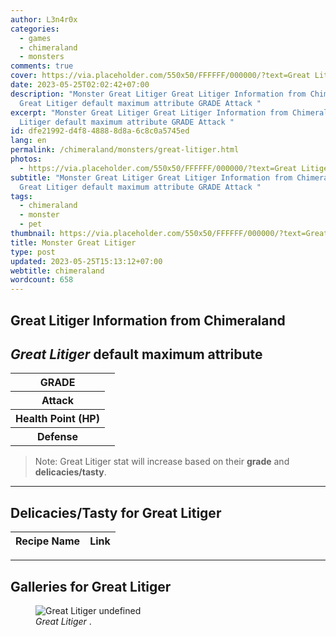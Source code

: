 ```yaml
---
author: L3n4r0x
categories:
  - games
  - chimeraland
  - monsters
comments: true
cover: https://via.placeholder.com/550x50/FFFFFF/000000/?text=Great Litiger
date: 2023-05-25T02:02:42+07:00
description: "Monster Great Litiger Great Litiger Information from Chimeraland
  Great Litiger default maximum attribute GRADE Attack "
excerpt: "Monster Great Litiger Great Litiger Information from Chimeraland Great
  Litiger default maximum attribute GRADE Attack "
id: dfe21992-d4f8-4888-8d8a-6c8c0a5745ed
lang: en
permalink: /chimeraland/monsters/great-litiger.html
photos:
  - https://via.placeholder.com/550x50/FFFFFF/000000/?text=Great Litiger
subtitle: "Monster Great Litiger Great Litiger Information from Chimeraland
  Great Litiger default maximum attribute GRADE Attack "
tags:
  - chimeraland
  - monster
  - pet
thumbnail: https://via.placeholder.com/550x50/FFFFFF/000000/?text=Great Litiger
title: Monster Great Litiger
type: post
updated: 2023-05-25T15:13:12+07:00
webtitle: chimeraland
wordcount: 658
---
```


<link
  rel="stylesheet"
  href="https://rawcdn.githack.com/dimaslanjaka/Web-Manajemen/870a349/css/bootstrap-5-3-0-alpha3-wrapper.css"
/>
<section id="bootstrap-wrapper">
  <div data-bs-theme="dark">
    <h2>Great Litiger Information from Chimeraland</h2>
    <h2 id="attribute"><i>Great Litiger</i> default maximum attribute</h2>
    <div class="row">
      <div class="col mb-2">
        <div class="card">
          <div class="card-body">
            <table>
              <tr>
                <th>GRADE</th>
                <td><br /></td>
              </tr>
              <tr>
                <th>Attack</th>
                <td></td>
              </tr>
              <tr>
                <th>Health Point (HP)</th>
                <td></td>
              </tr>
              <tr>
                <th>Defense</th>
                <td></td>
              </tr>
            </table>
          </div>
        </div>
      </div>
    </div>
    <blockquote class="bd-callout bd-callout-warning">
      Note: Great Litiger stat will increase based on their <b>grade</b> and
      <b>delicacies/tasty</b>.
    </blockquote>
    <hr />
    <h2 id="delicacies">Delicacies/Tasty for Great Litiger</h2>
    <div class="card">
      <div class="card-body">
        <div class="table-responsive">
          <table class="table table-striped">
            <thead>
              <tr>
                <th>Recipe Name</th>
                <th>Link</th>
              </tr>
            </thead>
            <tbody></tbody>
          </table>
        </div>
      </div>
    </div>
    <hr />
    <div id="gallery">
      <h2>Galleries for Great Litiger</h2>
      <div class="row">
        <div class="col-lg-6 col-12">
          <figure>
            <img
              src="https://www.webmanajemen.com/undefined"
              alt="Great Litiger undefined"
            />
            <figcaption style="word-wrap: break-word">
              <i>Great Litiger</i> .
            </figcaption>
          </figure>
        </div>
      </div>
    </div>
  </div>
</section>